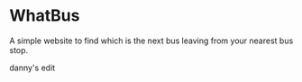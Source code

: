 # WhatBus

A simple website to find which is the next bus leaving from your nearest bus stop.

danny's edit
